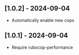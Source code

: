 ## [1.0.2] - 2024-09-04

- Automatically enable new cops

## [1.0.1] - 2024-09-04

- Require rubocop-performance
